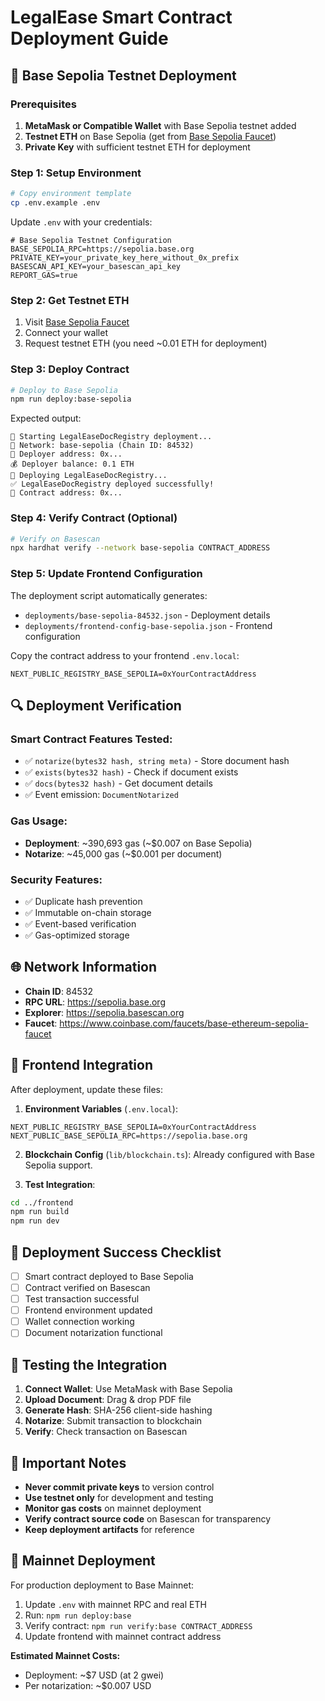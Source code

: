 # LegalEase Smart Contract Deployment Guide

## 🎯 Base Sepolia Testnet Deployment

### Prerequisites

1. **MetaMask or Compatible Wallet** with Base Sepolia testnet added
2. **Testnet ETH** on Base Sepolia (get from [Base Sepolia Faucet](https://www.coinbase.com/faucets/base-ethereum-sepolia-faucet))
3. **Private Key** with sufficient testnet ETH for deployment

### Step 1: Setup Environment

```bash
# Copy environment template
cp .env.example .env
```

Update `.env` with your credentials:
```env
# Base Sepolia Testnet Configuration
BASE_SEPOLIA_RPC=https://sepolia.base.org
PRIVATE_KEY=your_private_key_here_without_0x_prefix
BASESCAN_API_KEY=your_basescan_api_key
REPORT_GAS=true
```

### Step 2: Get Testnet ETH

1. Visit [Base Sepolia Faucet](https://www.coinbase.com/faucets/base-ethereum-sepolia-faucet)
2. Connect your wallet
3. Request testnet ETH (you need ~0.01 ETH for deployment)

### Step 3: Deploy Contract

```bash
# Deploy to Base Sepolia
npm run deploy:base-sepolia
```

Expected output:
```
🚀 Starting LegalEaseDocRegistry deployment...
📡 Network: base-sepolia (Chain ID: 84532)
👤 Deployer address: 0x...
💰 Deployer balance: 0.1 ETH
🔄 Deploying LegalEaseDocRegistry...
✅ LegalEaseDocRegistry deployed successfully!
📍 Contract address: 0x...
```

### Step 4: Verify Contract (Optional)

```bash
# Verify on Basescan
npx hardhat verify --network base-sepolia CONTRACT_ADDRESS
```

### Step 5: Update Frontend Configuration

The deployment script automatically generates:
- `deployments/base-sepolia-84532.json` - Deployment details
- `deployments/frontend-config-base-sepolia.json` - Frontend configuration

Copy the contract address to your frontend `.env.local`:
```env
NEXT_PUBLIC_REGISTRY_BASE_SEPOLIA=0xYourContractAddress
```

## 🔍 Deployment Verification

### Smart Contract Features Tested:
- ✅ `notarize(bytes32 hash, string meta)` - Store document hash
- ✅ `exists(bytes32 hash)` - Check if document exists  
- ✅ `docs(bytes32 hash)` - Get document details
- ✅ Event emission: `DocumentNotarized`

### Gas Usage:
- **Deployment**: ~390,693 gas (~$0.007 on Base Sepolia)
- **Notarize**: ~45,000 gas (~$0.001 per document)

### Security Features:
- ✅ Duplicate hash prevention
- ✅ Immutable on-chain storage
- ✅ Event-based verification
- ✅ Gas-optimized storage

## 🌐 Network Information

- **Chain ID**: 84532
- **RPC URL**: https://sepolia.base.org
- **Explorer**: https://sepolia.basescan.org
- **Faucet**: https://www.coinbase.com/faucets/base-ethereum-sepolia-faucet

## 🔗 Frontend Integration

After deployment, update these files:

1. **Environment Variables** (`.env.local`):
```env
NEXT_PUBLIC_REGISTRY_BASE_SEPOLIA=0xYourContractAddress
NEXT_PUBLIC_BASE_SEPOLIA_RPC=https://sepolia.base.org
```

2. **Blockchain Config** (`lib/blockchain.ts`):
Already configured with Base Sepolia support.

3. **Test Integration**:
```bash
cd ../frontend
npm run build
npm run dev
```

## 🎉 Deployment Success Checklist

- [ ] Smart contract deployed to Base Sepolia
- [ ] Contract verified on Basescan
- [ ] Test transaction successful
- [ ] Frontend environment updated
- [ ] Wallet connection working
- [ ] Document notarization functional

## 📱 Testing the Integration

1. **Connect Wallet**: Use MetaMask with Base Sepolia
2. **Upload Document**: Drag & drop PDF file
3. **Generate Hash**: SHA-256 client-side hashing
4. **Notarize**: Submit transaction to blockchain
5. **Verify**: Check transaction on Basescan

## 🚨 Important Notes

- **Never commit private keys** to version control
- **Use testnet only** for development and testing
- **Monitor gas costs** on mainnet deployment
- **Verify contract source code** on Basescan for transparency
- **Keep deployment artifacts** for reference

## 🔄 Mainnet Deployment

For production deployment to Base Mainnet:

1. Update `.env` with mainnet RPC and real ETH
2. Run: `npm run deploy:base`
3. Verify contract: `npm run verify:base CONTRACT_ADDRESS`
4. Update frontend with mainnet contract address

**Estimated Mainnet Costs:**
- Deployment: ~$7 USD (at 2 gwei)
- Per notarization: ~$0.007 USD 